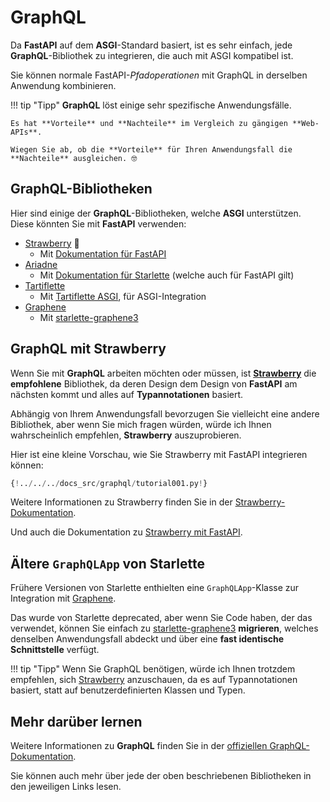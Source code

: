 # GraphQL

Da **FastAPI** auf dem **ASGI**-Standard basiert, ist es sehr einfach, jede **GraphQL**-Bibliothek zu integrieren, die auch mit ASGI kompatibel ist.

Sie können normale FastAPI-*Pfadoperationen* mit GraphQL in derselben Anwendung kombinieren.

!!! tip "Tipp"
    **GraphQL** löst einige sehr spezifische Anwendungsfälle.

    Es hat **Vorteile** und **Nachteile** im Vergleich zu gängigen **Web-APIs**.

    Wiegen Sie ab, ob die **Vorteile** für Ihren Anwendungsfall die **Nachteile** ausgleichen. 🤓

## GraphQL-Bibliotheken

Hier sind einige der **GraphQL**-Bibliotheken, welche **ASGI** unterstützen. Diese könnten Sie mit **FastAPI** verwenden:

* <a href="https://strawberry.rocks/" class="external-link" target="_blank">Strawberry</a> 🍓
    * Mit <a href="https://strawberry.rocks/docs/integrations/fastapi" class="external-link" target="_blank">Dokumentation für FastAPI</a>
* <a href="https://ariadnegraphql.org/" class="external-link" target="_blank">Ariadne</a>
    * Mit <a href="https://ariadnegraphql.org/docs/starlette-integration" class="external-link" target="_blank">Dokumentation für Starlette</a> (welche auch für FastAPI gilt)
* <a href="https://tartiflette.io/" class="external-link" target="_blank">Tartiflette</a>
    * Mit <a href="https://tartiflette.github.io/tartiflette-asgi/" class="external-link" target="_blank">Tartiflette ASGI</a>, für ASGI-Integration
* <a href="https://graphene-python.org/" class="external-link" target="_blank">Graphene</a>
    * Mit <a href="https://github.com/ciscorn/starlette-graphene3" class="external-link" target="_blank">starlette-graphene3</a>

## GraphQL mit Strawberry

Wenn Sie mit **GraphQL** arbeiten möchten oder müssen, ist <a href="https://strawberry.rocks/" class="external-link" target="_blank">**Strawberry**</a> die **empfohlene** Bibliothek, da deren Design dem Design von **FastAPI** am nächsten kommt und alles auf **Typannotationen** basiert.

Abhängig von Ihrem Anwendungsfall bevorzugen Sie vielleicht eine andere Bibliothek, aber wenn Sie mich fragen würden, würde ich Ihnen wahrscheinlich empfehlen, **Strawberry** auszuprobieren.

Hier ist eine kleine Vorschau, wie Sie Strawberry mit FastAPI integrieren können:

```Python hl_lines="3  22  25-26"
{!../../../docs_src/graphql/tutorial001.py!}
```

Weitere Informationen zu Strawberry finden Sie in der <a href="https://strawberry.rocks/" class="external-link" target="_blank">Strawberry-Dokumentation</a>.

Und auch die Dokumentation zu <a href="https://strawberry.rocks/docs/integrations/fastapi" class="external-link" target="_blank">Strawberry mit FastAPI</a>.

## Ältere `GraphQLApp` von Starlette

Frühere Versionen von Starlette enthielten eine `GraphQLApp`-Klasse zur Integration mit <a href="https://graphene-python.org/" class="external-link" target="_blank">Graphene</a>.

Das wurde von Starlette deprecated, aber wenn Sie Code haben, der das verwendet, können Sie einfach zu <a href="https://github.com/ciscorn/starlette-graphene3" class="external-link" target="_blank">starlette-graphene3</a> **migrieren**, welches denselben Anwendungsfall abdeckt und über eine **fast identische Schnittstelle** verfügt.

!!! tip "Tipp"
    Wenn Sie GraphQL benötigen, würde ich Ihnen trotzdem empfehlen, sich <a href="https://strawberry.rocks/" class="external-link" target="_blank">Strawberry</a> anzuschauen, da es auf Typannotationen basiert, statt auf benutzerdefinierten Klassen und Typen.

## Mehr darüber lernen

Weitere Informationen zu **GraphQL** finden Sie in der <a href="https://graphql.org/" class="external-link" target="_blank">offiziellen GraphQL-Dokumentation</a>.

Sie können auch mehr über jede der oben beschriebenen Bibliotheken in den jeweiligen Links lesen.
